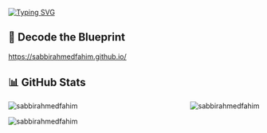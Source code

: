 [![Typing SVG](https://readme-typing-svg.demolab.com/?lines=Assalamu+Alaikum+👋;I'm+Sabbir+Ahmed+Fahim)](https://git.io/typing-svg)

## 🧬 Decode the Blueprint
https://sabbirahmedfahim.github.io/

## 📊 GitHub Stats
<p><img align="left" src="https://github-readme-stats.vercel.app/api/top-langs?username=sabbirahmedfahim&show_icons=true&locale=en&layout=compact" alt="sabbirahmedfahim" /></p>
<p align="right"> <img src="https://komarev.com/ghpvc/?username=sabbirahmedfahim&label=Profile%20views&color=0e75b6&style=flat" alt="sabbirahmedfahim" /> </p>
<p><img align="center" src="https://github-readme-streak-stats.herokuapp.com/?user=sabbirahmedfahim&" alt="sabbirahmedfahim" /></p>
